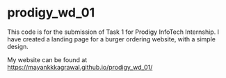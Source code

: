 # prodigy_wd_01
This code is for the submission of Task 1 for Prodigy InfoTech Internship.
I have created a landing page for a burger ordering website, with a simple design.

My website can be found at
https://mayankkkagrawal.github.io/prodigy_wd_01/
